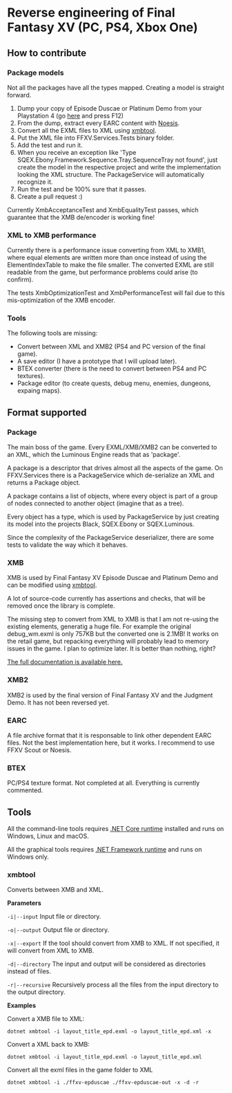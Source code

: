 # Reverse engineering of Final Fantasy XV (PC, PS4, Xbox One)

## How to contribute

### Package models

Not all the packages have all the types mapped. Creating a model is straight forward.

1) Dump your copy of Episode Duscae or Platinum Demo from your Playstation 4 (go [here](https://www.lucianociccariello.com/research/finalfantasyxv?ref-github) and press F12)
2) From the dump, extract every EARC content with [Noesis](https://richwhitehouse.com/index.php?content=inc_projects.php&showproject=91).
3) Convert all the EXML files to XML using [xmbtool](#xmbtool).
4) Put the XML file into FFXV.Services.Tests binary folder.
5) Add the test and run it.
6) When you receive an exception like 'Type SQEX.Ebony.Framework.Sequence.Tray.SequenceTray not found', just create the model in the respective project and write the implementation looking the XML structure. The PackageService will automatically recognize it.
7) Run the test and be 100% sure that it passes.
8) Create a pull request :)

Currently XmbAcceptanceTest and XmbEqualityTest passes, which guarantee that the XMB de/encoder is working fine! 

### XML to XMB performance

Currently there is a performance issue converting from XML to XMB1, where equal elements are written more than once instead of using the ElementIndexTable to make the file smaller. The converted EXML are still readable from the game, but performance problems could arise (to confirm).

The tests XmbOptimizationTest and XmbPerformanceTest will fail due to this mis-optimization of the XMB encoder.

### Tools

The following tools are missing:

* Convert between XML and XMB2 (PS4 and PC version of the final game).
* A save editor (I have a prototype that I will upload later).
* BTEX converter (there is the need to convert between PS4 and PC textures).
* Package editor (to create quests, debug menu, enemies, dungeons, expaing maps).

## Format supported

### Package
The main boss of the game. Every EXML/XMB/XMB2 can be converted to an XML, which the Luminous Engine reads that as 'package'.

A package is a descriptor that drives almost all the aspects of the game. On FFXV.Services there is a PackageService which de-serialize an XML and returns a Package object.

A package contains a list of objects, where every object is part of a group of nodes connected to another object (imagine that as a tree).

Every object has a type, which is used by PackageService by just creating its model into the projects Black, SQEX.Ebony or SQEX.Luminous.

Since the complexity of the PackageService deserializer, there are some tests to validate the way which it behaves.

### XMB
XMB is used by Final Fantasy XV Episode Duscae and Platinum Demo and can be modified using [xmbtool](#xmbtool).

A lot of source-code currently has assertions and checks, that will be removed once the library is complete.

The missing step to convert from XML to XMB is that I am not re-using the existing elements, generatig a huge file. For example the original debug_wm.exml is only 757KB but the converted one is 2.1MB! It works on the retail game, but repacking everything will probably lead to memory issues in the game. I plan to optimize later. It is better than nothing, right?

[The full documentation is available here.](https://www.lucianociccariello.com/research/finalfantasyxv#xmb)

### XMB2
XMB2 is used by the final version of Final Fantasy XV and the Judgment Demo.
It has not been reversed yet.

### EARC
A file archive format that it is responsable to link other dependent EARC files.
Not the best implementation here, but it works. I recommend to use FFXV Scout or Noesis.

### BTEX
PC/PS4 texture format. Not completed at all. Everything is currently commented.

## Tools

All the command-line tools requires [.NET Core runtime](https://www.microsoft.com/net/download) installed and runs on Windows, Linux and macOS.

All the graphical tools requires [.NET Framework runtime](https://www.microsoft.com/net/download) and runs on Windows only.

### xmbtool

Converts between XMB and XML.

**Parameters**

`-i|--input` Input file or directory.

`-o|--output` Output file or directory.

`-x|--export` If the tool should convert from XMB to XML. If not specified, it will convert from XML to XMB.

`-d|--directory` The input and output will be considered as directories instead of files.

`-r|--recursive` Recursively process all the files from the input directory to the output directory.

**Examples**

Convert a XMB file to XML:

```
dotnet xmbtool -i layout_title_epd.exml -o layout_title_epd.xml -x
```

Convert a XML back to XMB:

```
dotnet xmbtool -i layout_title_epd.exml -o layout_title_epd.xml
```

Convert all the exml files in the game folder to XML

```
dotnet xmbtool -i ./ffxv-epduscae ./ffxv-epduscae-out -x -d -r
```
